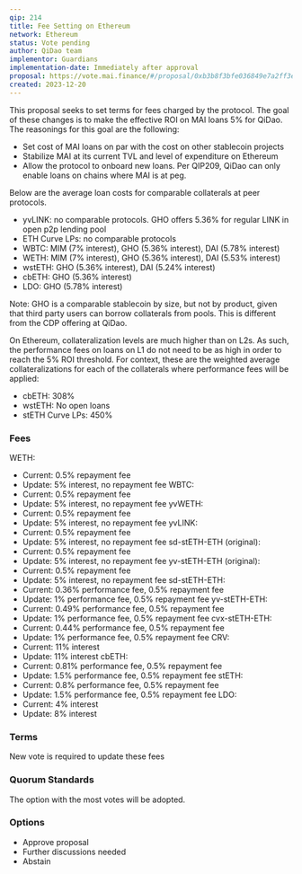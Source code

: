 ```yaml
---
qip: 214
title: Fee Setting on Ethereum
network: Ethereum
status: Vote pending
author: QiDao team
implementor: Guardians
implementation-date: Immediately after approval
proposal: https://vote.mai.finance/#/proposal/0xb3b8f3bfe036849e7a2ff3e555a9cdf2048a0d42d6d8ada60df5ee67a6ee9147
created: 2023-12-20
---
```


This proposal seeks to set terms for fees charged by the protocol. The goal of these changes is to make the effective ROI on MAI loans 5% for QiDao. The reasonings for this goal are the following:

* Set cost of MAI loans on par with the cost on other stablecoin projects
* Stabilize MAI at its current TVL and level of expenditure on Ethereum
* Allow the protocol to onboard new loans. Per QIP209, QiDao can only enable loans on chains where MAI is at peg.

Below are the average loan costs for comparable collaterals at peer protocols.

* yvLINK: no comparable protocols. GHO offers 5.36% for regular LINK in open p2p lending pool
* ETH Curve LPs: no comparable protocols
* WBTC: MIM (7% interest), GHO (5.36% interest), DAI (5.78% interest)
* WETH: MIM (7% interest), GHO (5.36% interest), DAI (5.53% interest)
* wstETH: GHO (5.36% interest), DAI (5.24% interest)
* cbETH: GHO (5.36% interest)
* LDO: GHO (5.78% interest)

Note: GHO is a comparable stablecoin by size, but not by product, given that third party users can borrow collaterals from pools. This is different from the CDP offering at QiDao.

On Ethereum, collateralization levels are much higher than on L2s. As such, the performance fees on loans on L1 do not need to be as high in order to reach the 5% ROI threshold. For context, these are the weighted average collateralizations for each of the collaterals where performance fees will be applied:

* cbETH: 308%
* wstETH: No open loans
* stETH Curve LPs: 450%

### Fees

WETH:
* Current: 0.5% repayment fee
* Update: 5% interest, no repayment fee
WBTC:
* Current: 0.5% repayment fee
* Update: 5% interest, no repayment fee
yvWETH:
* Current: 0.5% repayment fee
* Update: 5% interest, no repayment fee
yvLINK:
* Current: 0.5% repayment fee
* Update: 5% interest, no repayment fee
sd-stETH-ETH (original):
* Current: 0.5% repayment fee
* Update: 5% interest, no repayment fee
yv-stETH-ETH (original):
* Current: 0.5% repayment fee
* Update: 5% interest, no repayment fee
sd-stETH-ETH:
* Current: 0.36% performance fee, 0.5% repayment fee
* Update: 1% performance fee, 0.5% repayment fee
yv-stETH-ETH:
* Current: 0.49% performance fee, 0.5% repayment fee
* Update: 1% performance fee, 0.5% repayment fee
cvx-stETH-ETH:
* Current: 0.44% performance fee, 0.5% repayment fee
* Update: 1% performance fee, 0.5% repayment fee
CRV:
* Current: 11% interest
* Update: 11% interest
cbETH:
* Current: 0.81% performance fee, 0.5% repayment fee
* Update: 1.5% performance fee, 0.5% repayment fee
stETH:
* Current: 0.8% performance fee, 0.5% repayment fee
* Update: 1.5% performance fee, 0.5% repayment fee
LDO:
* Current: 4% interest
* Update: 8% interest

### Terms

New vote is required to update these fees

### Quorum Standards

The option with the most votes will be adopted.

### Options

* Approve proposal
* Further discussions needed
* Abstain
